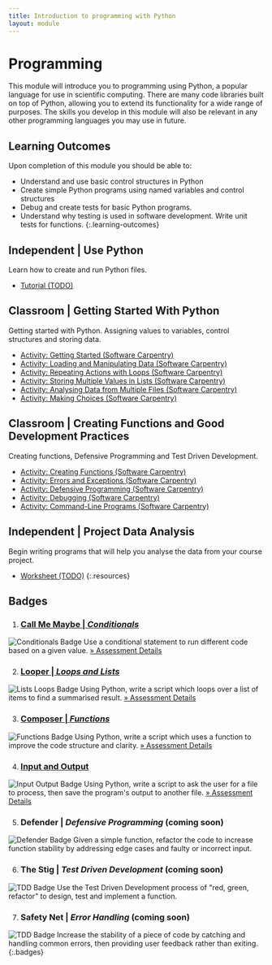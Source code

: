 ```yaml
---
title: Introduction to programming with Python
layout: module
---
```



# Programming

This module will introduce you to programming using Python, a popular language for use in scientific computing. There are many code libraries built on top of Python, allowing you to extend its functionality for a wide range of purposes.  The skills you develop in this module will also be relevant in any other programming languages you may use in future.


## Learning Outcomes

Upon completion of this module you should be able to:

-  Understand and use basic control structures in Python
-  Create simple Python programs using named variables and control structures
-  Debug and create tests for basic Python programs.
- Understand why testing is used in software development. Write unit tests for functions.
{:.learning-outcomes}



## Independent | Use Python


Learn how to create and run Python files.

- [Tutorial (TODO)](#)






## Classroom | Getting Started With Python

Getting started with Python. Assigning values to variables, control structures and storing data.

- [Activity: Getting Started (Software Carpentry)](http://swcarpentry.github.io/python-novice-inflammation/)
- [Activity: Loading and Manipulating Data (Software Carpentry)](http://swcarpentry.github.io/python-novice-inflammation/01-numpy/)
- [Activity: Repeating Actions with Loops (Software Carpentry)](http://swcarpentry.github.io/python-novice-inflammation/02-loop/)
- [Activity: Storing Multiple Values in Lists (Software Carpentry)](http://swcarpentry.github.io/python-novice-inflammation/03-lists/)
- [Activity: Analysing Data from Multiple Files (Software Carpentry)](http://swcarpentry.github.io/python-novice-inflammation/04-files/)
- [Activity: Making Choices (Software Carpentry)](http://swcarpentry.github.io/python-novice-inflammation/05-cond/)








## Classroom | Creating Functions and Good Development Practices

Creating functions, Defensive Programming and Test Driven Development.

- [Activity: Creating Functions (Software Carpentry)](http://swcarpentry.github.io/python-novice-inflammation/06-func/)
- [Activity: Errors and Exceptions (Software Carpentry)](http://swcarpentry.github.io/python-novice-inflammation/07-errors/)
- [Activity: Defensive Programming (Software Carpentry)](http://swcarpentry.github.io/python-novice-inflammation/08-defensive/)
- [Activity: Debugging (Software Carpentry)](http://swcarpentry.github.io/python-novice-inflammation/09-debugging/)
- [Activity: Command-Line Programs (Software Carpentry)](http://swcarpentry.github.io/python-novice-inflammation/10-cmdline/)







## Independent | Project Data Analysis

Begin writing programs that will help you analyse the data from your course project. 

- [Worksheet (TODO)](#)
{:.resources}





## Badges

1. ### [Call Me Maybe | _Conditionals_](badges/call-me-maybe.html)
  ![Conditionals Badge](badges/images/call-me-maybe.png)
  Use a conditional statement to run different code based on a given value.
  [&raquo; Assessment Details](badges/call-me-maybe.html)

2. ### [Looper | _Loops and Lists_](badges/looper.html)
  ![Lists Loops Badge](badges/images/looper.png)
  Using Python, write a script which loops over a list of items to find a summarised result.
  [&raquo; Assessment Details](badges/looper.html)

3. ### [Composer | _Functions_](badges/composer.html)
  ![Functions Badge](badges/images/composer.png)
  Using Python, write a script which uses a function to improve the code structure and clarity.
  [&raquo; Assessment Details](badges/composer.html)

4. ### [Input and Output](badges/input-output.html)
  ![Input Output Badge](badges/images/input-output.png)
  Using Python, write a script to ask the user for a file to process, then save the program's output to another file.
  [&raquo; Assessment Details](badges/input-output.html)

5. ### Defender | _Defensive Programming_ (coming soon)
  ![Defender Badge](badges/images/defender.png) 
  Given a simple function, refactor the code to increase function stability by addressing edge cases and faulty or incorrect input.


6. ### The Stig | _Test Driven Development_ (coming soon)
  ![TDD Badge](badges/images/tdd.png)
  Use the Test Driven Development process of "red, green, refactor" to design, test and implement a function.
  

7. ### Safety Net | _Error Handling_ (coming soon)
  ![TDD Badge](badges/images/tdd.png)
  Increase the stability of a piece of code by catching and handling common errors, then providing user feedback rather than exiting.
{:.badges}



